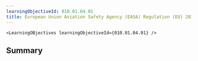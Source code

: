 ```yaml
---
learningObjectiveId: 010.01.04.01
title: European Union Aviation Safety Agency (EASA) Regulation (EU) 2018/1139
---
```


```tsx eval
<LearningOBjectives learningObjectiveId={010.01.04.01} />
```

## Summary
